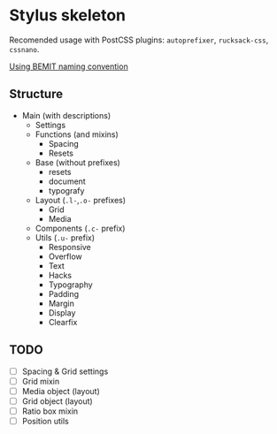 # Stylus skeleton

Recomended usage with PostCSS plugins: `autoprefixer`, `rucksack-css`, `cssnano`.

[Using BEMIT naming convention](http://csswizardry.com/2015/08/bemit-taking-the-bem-naming-convention-a-step-further/)

## Structure
- Main (with descriptions)
    - Settings
    - Functions (and mixins)
        - Spacing
        - Resets
    - Base (without prefixes)
        - resets
        - document
        - typografy
    - Layout (`.l-`,`.o-` prefixes)
        - Grid
        - Media
    - Components (`.c-` prefix)
    - Utils (`.u-` prefix)
        - Responsive
        - Overflow
        - Text
        - Hacks
        - Typography
        - Padding
        - Margin
        - Display
        - Clearfix


## TODO

- [ ] Spacing & Grid settings
- [ ] Grid mixin
- [ ] Media object (layout)
- [ ] Grid object (layout)
- [ ] Ratio box mixin
- [ ] Position utils
